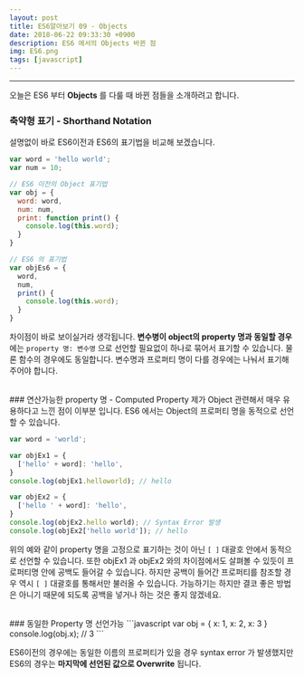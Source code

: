 ```yaml
---
layout: post
title: ES6알아보기 09 - Objects
date: 2018-06-22 09:33:30 +0900
description: ES6 에서의 Objects 바뀐 점
img: ES6.png
tags: [javascript]
---
```

------------------------------------------------
오늘은 ES6 부터 **Objects** 를 다룰 때 바뀐 점들을 소개하려고 합니다.

### 축약형 표기 - Shorthand Notation
설명없이 바로 ES6이전과 ES6의 표기법을 비교해 보겠습니다.
```javascript
var word = 'hello world';
var num = 10;

// ES6 이전의 Object 표기법
var obj = {
  word: word,
  num: num,
  print: function print() {
    console.log(this.word);
  }
}

// ES6 의 표기법
var objEs6 = {
  word,
  num,
  print() {
    console.log(this.word);
  }
}
```

차이점이 바로 보이실거라 생각됩니다.
**변수병이 object의 property 명과 동일할 경우**에는 `` property 명: 변수명 `` 으로 선언할 필요없이 하나로 묶어서 표기할 수 있습니다. 물론 함수의 경우에도 동일합니다. 변수명과 프로퍼티 명이 다를 경우에는 나눠서 표기해 주어야 합니다.

<br/>
### 연산가능한 property 명 - Computed Property
제가 Object 관련해서 매우 유용하다고 느낀 점이 이부분 입니다.
ES6 에서는 Object의 프로퍼티 명을 동적으로 선언할 수 있습니다.

```javascript
var word = 'world';

var objEx1 = {
  ['hello' + word]: 'hello',
}
console.log(objEx1.helloworld); // hello

var objEx2 = {
  ['hello ' + word]: 'hello',
}
console.log(objEx2.hello world); // Syntax Error 발생
console.log(objEx2['hello world']); // hello
```
위의 예와 같이 property 명을 고정으로 표기하는 것이 아닌 `[ ]` 대괄호 안에서 동적으로 선언할 수 있습니다.
또한 objEx1 과 objEx2 와의 차이점에서도 살펴볼 수 있듯이 프로퍼티명 안에 공백도 들어갈 수 있습니다. 하지만 공백이 들어간 프로퍼티를 참조할 경우 역시 `[ ]` 대괄호를 통해서만 불러올 수 있습니다. 가능하기는 하지만 결코 좋은 방법은 아니기 때문에 되도록 공백을 넣거나 하는 것은 좋지 않겠네요.

<br/>
### 동일한 Property 명 선언가능
```javascript
var obj = {
  x: 1,
  x: 2,
  x: 3
}
console.log(obj.x); // 3
```

ES6이전의 경우에는 동일한 이름의 프로퍼티가 있을 경우 syntax error 가 발생했지만 ES6의 경우는 **마지막에 선언된 값으로 Overwrite** 됩니다.